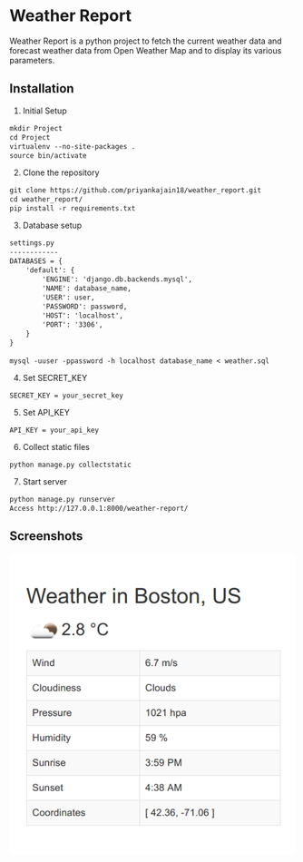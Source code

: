 # Weather Report
Weather Report is a python project to fetch the current weather data and forecast weather data from Open Weather Map and to display its various parameters.

## Installation
1. Initial Setup
```
mkdir Project
cd Project
virtualenv --no-site-packages .
source bin/activate
```
2. Clone the repository
```
git clone https://github.com/priyankajain18/weather_report.git
cd weather_report/
pip install -r requirements.txt
```
3. Database setup
```
settings.py
------------
DATABASES = {
    'default': {
        'ENGINE': 'django.db.backends.mysql',
        'NAME': database_name,
        'USER': user,
        'PASSWORD': password,
        'HOST': 'localhost',
        'PORT': '3306',
    }
}

mysql -uuser -ppassword -h localhost database_name < weather.sql
```
4. Set SECRET_KEY
```
SECRET_KEY = your_secret_key
```
5. Set API_KEY
```
API_KEY = your_api_key
```
6. Collect static files
```
python manage.py collectstatic
```
7. Start server
```
python manage.py runserver
Access http://127.0.0.1:8000/weather-report/
```
## Screenshots
![Current Weather Screenshot](https://github.com/priyankajain18/weather_report/blob/master/screenshots/screenshot1.png)
